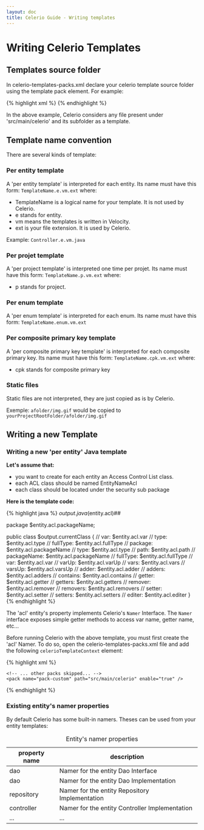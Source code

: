 ```yaml
---
layout: doc
title: Celerio Guide - Writing templates
---
```


Writing Celerio Templates
=========================

Templates source folder
-----------------------

In celerio-templates-packs.xml declare your celerio template source folder using the template pack element.
For example:

{% highlight xml %}
<packs>
	<!-- ... other packs skipped... -->
	<pack name="pack-custom" path="src/main/celerio" enable="true" />
</packs>
{% endhighlight %}

In the above example, Celerio considers any file present under 'src/main/celerio' and its subfolder as a template.

Template name convention
------------------------

There are several kinds of template:

### Per entity template

A 'per entity template' is interpreted for each entity.
Its name must have this form: `TemplateName.e.vm.ext` where:

* TemplateName is a logical name for your template. It is not used by Celerio.
* e stands for entity.
* vm means the templates is written in Velocity.
* ext is your file extension. It is used by Celerio.

Example: `Controller.e.vm.java`

### Per projet template

A 'per project template' is interpreted one time per projet.
Its name must have this form: `TemplateName.p.vm.ext` where:

* p stands for project.

### Per enum template

A 'per enum template' is interpreted for each enum.
Its name must have this form: `TemplateName.enum.vm.ext`

### Per composite primary key template

A 'per composite primary key template' is interpreted for each composite primary key.
Its name must have this form: `TemplateName.cpk.vm.ext` where:

* cpk stands for composite primary key

### Static files

Static files are not interpreted, they are just copied as is by Celerio.

Exemple: `afolder/img.gif` would be copied to `yourProjectRootFolder/afolder/img.gif` 


Writing a new Template
----------------------

### Writing a new 'per entity' Java template

**Let's assume that:**

* you want to create for each entity an Access Control List class.
* each ACL class should be named EntityNameAcl
* each class should be located under the security sub package

**Here is the template code:**

{% highlight java %}
$output.java($entity.acl)##

package $entity.acl.packageName;

public class $output.currentClass {
    // var: $entity.acl.var
    // type: $entity.acl.type
    // fullType: $entity.acl.fullType
    // package: $entity.acl.packageName
	// type: $entity.acl.type
	// path: $entity.acl.path
	// packageName: $entity.acl.packageName
	// fullType: $entity.acl.fullType
	// var: $entity.acl.var
	// varUp: $entity.acl.varUp
	// vars: $entity.acl.vars
	// varsUp: $entity.acl.varsUp
	// adder: $entity.acl.adder
	// adders: $entity.acl.adders
	// contains: $entity.acl.contains
	// getter: $entity.acl.getter
	// getters: $entity.acl.getters
	// remover: $entity.acl.remover
	// removers: $entity.acl.removers
	// setter: $entity.acl.setter
	// setters: $entity.acl.setters
	// editer: $entity.acl.editer
}
{% endhighlight %}

The 'acl' entity's property implements Celerio's `Namer` Interface.
The `Namer` interface exposes simple getter methods to access var name, getter name, etc...

Before running Celerio with the above template, you must first create the 'acl' Namer.
To do so, open the celerio-templates-packs.xml file and add the following `celerioTemplateContext` element:

{% highlight xml %}
<packs>
	<celerioTemplateContext>
		<entityContextProperties>
			<entityContextProperty property="acl" subPackage="security" suffix="Acl"/>
		</entityContextProperties>			
	</celerioTemplateContext>

	<!-- ... other packs skipped... -->
	<pack name="pack-custom" path="src/main/celerio" enable="true" />
</packs>
{% endhighlight %}

### Existing entity's namer properties

By default Celerio has some built-in namers. Theses can be used from your entity templates:

<table class="table table-bordered table-striped">
	<caption>Entity's namer properties</caption>
	<thead>
	<tr>
		<th>property name</th>
		<th>description</th>
	</tr>
	</thead>
	<tbody>	
	<tr>
		<td>dao</td>
		<td>Namer for the entity Dao Interface</td>
	</tr>
	<tr>
		<td>dao</td>
		<td>Namer for the entity Dao Implementation</td>
	</tr>
	<tr>
		<td>repository</td>
		<td>Namer for the entity Repository Implementation</td>
	</tr>
	<tr>
		<td>controller</td>
		<td>Namer for the entity Controller Implementation</td>
	</tr>
		<td>...</td>
		<td>...</td>
	</tr>
	</tbody>
</table>	

 



